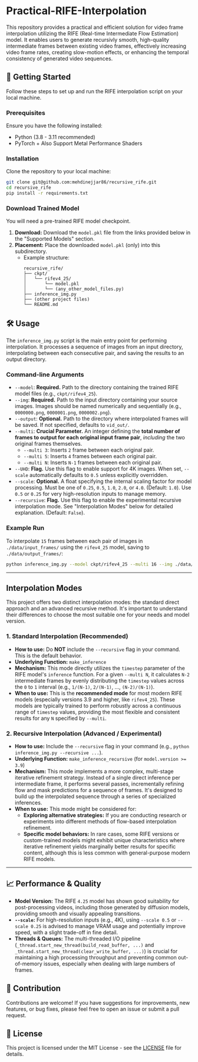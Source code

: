 # Practical-RIFE-Interpolation

This repository provides a practical and efficient solution for video frame interpolation utilizing the RIFE (Real-time Intermediate Flow Estimation) model. It enables users to generate recursivly smooth, high-quality intermediate frames between existing video frames, effectively increasing video frame rates, creating slow-motion effects, or enhancing the temporal consistency of generated video sequences.

## 🚀 Getting Started

Follow these steps to set up and run the RIFE interpolation script on your local machine.

### Prerequisites

Ensure you have the following installed:

- Python (3.8 - 3.11 recommended)
- PyTorch + Also Support Metal Performance Shaders

### Installation

Clone the repository to your local machine:

```bash
git clone git@github.com:mehdinejjar86/recursive_rife.git
cd recursive_rife
pip install -r requirements.txt
```

### Download Trained Model

You will need a pre-trained RIFE model checkpoint.

1.  **Download:** Download the `model.pkl` file from the links provided below in the "Supported Models" section.
2.  **Placement:** Place the downloaded `model.pkl` (only) into this subdirectory.
    - Example structure:
      ```
      recursive_rife/
      ├── ckpt/
      │   └── rifev4_25/
      │       └── model.pkl
      │       └── (any_other_model_files.py)
      ├── inference_img.py
      ├── (other project files)
      └── README.md
      ```

## 🛠 Usage

The `inference_img.py` script is the main entry point for performing interpolation. It processes a sequence of images from an input directory, interpolating between each consecutive pair, and saving the results to an output directory.

### Command-line Arguments

- `--model`: **Required.** Path to the directory containing the trained RIFE model files (e.g., `ckpt/rifev4_25`).
- `--img`: **Required.** Path to the input directory containing your source images. Images should be named numerically and sequentially (e.g., `0000000.png`, `0000001.png`, `0000002.png`).
- `--output`: **Optional.** Path to the directory where interpolated frames will be saved. If not specified, defaults to `vid_out/`.
- `--multi`: **Crucial Parameter.** An integer defining the **total number of frames to output for each original input frame pair**, _including_ the two original frames themselves.
  - `--multi 3`: Inserts `2` frame between each original pair.
  - `--multi 5`: Inserts `4` frames between each original pair.
  - `--multi N`: Inserts `N-1` frames between each original pair.
- `--UHD`: **Flag.** Use this flag to enable support for 4K images. When set, `--scale` automatically defaults to `0.5` unless explicitly overridden.
- `--scale`: **Optional.** A float specifying the internal scaling factor for model processing. Must be one of `0.25`, `0.5`, `1.0`, `2.0`, or `4.0`. (Default: `1.0`). Use `0.5` or `0.25` for very high-resolution inputs to manage memory.
- `--recursive`: **Flag.** Use this flag to enable the experimental recursive interpolation mode. See "Interpolation Modes" below for detailed explanation. (Default: `False`).

### Example Run

To interpolate `15` frames between each pair of images in `./data/input_frames/` using the `rifev4_25` model, saving to `./data/output_frames/`:

```bash
python inference_img.py --model ckpt/rifev4_25 --multi 16 --img ./data/input_frames --output ./data/output_frames
```

---

## Interpolation Modes

This project offers two distinct interpolation modes: the standard direct approach and an advanced recursive method. It's important to understand their differences to choose the most suitable one for your needs and model version.

### 1\. Standard Interpolation (Recommended)

- **How to use:** Do **NOT** include the `--recursive` flag in your command. This is the default behavior.
- **Underlying Function:** `make_inference`
- **Mechanism:** This mode directly utilizes the `timestep` parameter of the RIFE model's `inference` function. For a given `--multi N`, it calculates `N-2` intermediate frames by evenly distributing the `timestep` values across the `0` to `1` interval (e.g., `1/(N-1)`, `2/(N-1)`, ..., `(N-2)/(N-1)`).
- **When to use:** This is the **recommended mode** for most modern RIFE models (especially versions 3.9 and higher, like `rifev4_25`). These models are typically trained to perform robustly across a continuous range of `timestep` values, providing the most flexible and consistent results for any `N` specified by `--multi`.

### 2\. Recursive Interpolation (Advanced / Experimental)

- **How to use:** Include the `--recursive` flag in your command (e.g., `python inference_img.py --recursive ...`).
- **Underlying Function:** `make_inference_recursive` (for `model.version >= 3.9`)
- **Mechanism:** This mode implements a more complex, multi-stage iterative refinement strategy. Instead of a single direct inference per intermediate frame, it performs several passes, incrementally refining flow and mask predictions for a sequence of frames. It's designed to build up the interpolated sequence through a series of specialized inferences.
- **When to use:** This mode might be considered for:
  - **Exploring alternative strategies:** If you are conducting research or experiments into different methods of flow-based interpolation refinement.
  - **Specific model behaviors:** In rare cases, some RIFE versions or custom-trained models might exhibit unique characteristics where iterative refinement yields marginally better results for specific content, although this is less common with general-purpose modern RIFE models.

---

## 📈 Performance & Quality

- **Model Version:** The RIFE `4.25` model has shown good suitability for post-processing videos, including those generated by diffusion models, providing smooth and visually appealing transitions.
- **`--scale`:** For high-resolution inputs (e.g., 4K), using `--scale 0.5` or `--scale 0.25` is advised to manage VRAM usage and potentially improve speed, with a slight trade-off in fine detail.
- **Threads & Queues:** The multi-threaded I/O pipeline (`_thread.start_new_thread(build_read_buffer, ...)` and `_thread.start_new_thread(clear_write_buffer, ...)`) is crucial for maintaining a high processing throughput and preventing common out-of-memory issues, especially when dealing with large numbers of frames.

## 🤝 Contribution

Contributions are welcome\! If you have suggestions for improvements, new features, or bug fixes, please feel free to open an issue or submit a pull request.

## 📄 License

This project is licensed under the MIT License - see the [LICENSE](LICENSE.md) file for details.

